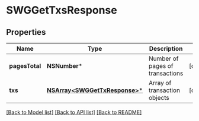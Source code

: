 # SWGGetTxsResponse

## Properties
Name | Type | Description | Notes
------------ | ------------- | ------------- | -------------
**pagesTotal** | **NSNumber*** | Number of pages of transactions | [optional] 
**txs** | [**NSArray&lt;SWGGetTxResponse&gt;***](SWGGetTxResponse.md) | Array of transaction objects | [optional] 

[[Back to Model list]](../README.md#documentation-for-models) [[Back to API list]](../README.md#documentation-for-api-endpoints) [[Back to README]](../README.md)


